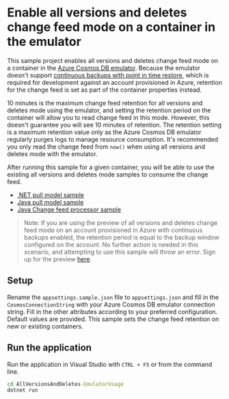 # Enable all versions and deletes change feed mode on a container in the emulator

This sample project enables all versions and deletes change feed mode on a container in the [Azure Cosmos DB emulator](https://learn.microsoft.com/en-us/azure/cosmos-db/local-emulator?tabs=ssl-netstd21). Because the emulator doesn't support [continuous backups with point in time restore](https://learn.microsoft.com/en-us/azure/cosmos-db/continuous-backup-restore-introduction), which is required for development against an account provisioned in Azure, retention for the change feed is set as part of the container properties instead.

10 minutes is the maximum change feed retention for all versions and deletes mode using the emulator, and setting the retention period on the container will allow you to read change feed in this mode. However, this doesn't guarantee you will see 10 minutes of retention. The retention setting is a maximum retention value only as the Azure Cosmos DB emulator regularly purges logs to manage resource consumption. It's recommended you only read the change feed from `now()` when using all versions and deletes mode with the emulator.

After running this sample for a given container, you will be able to use the existing all versions and deletes mode samples to consume the change feed.

- [.NET pull model sample](https://github.com/Azure/azure-cosmos-dotnet-v3/tree/master/Microsoft.Azure.Cosmos.Samples/Usage/CFPullModelAllVersionsAndDeletesMode)
- [Java pull model sample](https://github.com/Azure-Samples/azure-cosmos-java-sql-api-samples/blob/main/src/main/java/com/azure/cosmos/examples/changefeedpull/SampleChangeFeedPullModelForAllVersionsAndDeletesMode.java)
- [Java Change feed processor sample](https://github.com/Azure-Samples/azure-cosmos-java-sql-api-samples/blob/main/src/main/java/com/azure/cosmos/examples/changefeed/SampleChangeFeedProcessorForAllVersionsAndDeletesMode.java)

> Note: If you are using the preview of all versions and deletes change feed mode on an account provisioned in Azure with continuous backups enabled, the retention period is equal to the backup window configured on the account. No further action is needed in this scenario, and attempting to use this sample will throw an error. Sign up for the preview [here](https://learn.microsoft.com/en-us/azure/cosmos-db/nosql/change-feed-modes?tabs=all-versions-and-deletes#get-started).

## Setup

Rename the `appsettings.sample.json` file to `appsettings.json` and fill in the `CosmosConnectionString` with your Azure Cosmos DB emulator connection string. Fill in the other attributes according to your preferred configuration. Default values are provided. This sample sets the change feed retention on new or existing containers.

## Run the application

Run the application in Visual Studio with `CTRL + F5` or from the command line.

```cmd
cd AllVersionsAndDeletes-EmulatorUsage
dotnet run
```
